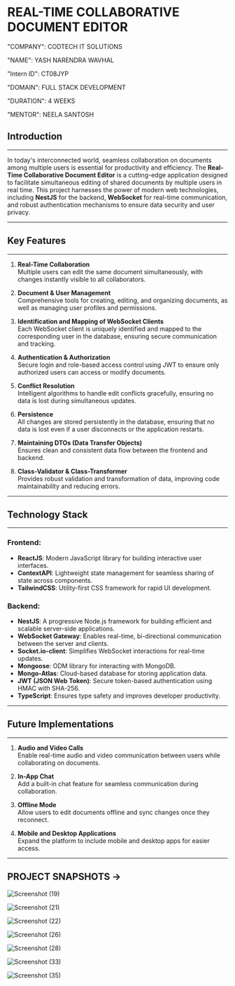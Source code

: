 # REAL-TIME COLLABORATIVE DOCUMENT EDITOR

"COMPANY": CODTECH IT SOLUTIONS

"NAME": YASH NARENDRA WAVHAL

"Intern ID": CT08JYP

"DOMAIN": FULL STACK DEVELOPMENT

"DURATION": 4 WEEKS

"MENTOR": NEELA SANTOSH

## Introduction
--------------------------------------------------------------------------------------------------------
In today's interconnected world, seamless collaboration on documents among multiple users is essential for productivity and efficiency. The **Real-Time Collaborative Document Editor** is a cutting-edge application designed to facilitate simultaneous editing of shared documents by multiple users in real time. This project harnesses the power of modern web technologies, including **NestJS** for the backend, **WebSocket** for real-time communication, and robust authentication mechanisms to ensure data security and user privacy.

---

## Key Features
--------------------------------------------------------------------------------------------------------

1. **Real-Time Collaboration**  
   Multiple users can edit the same document simultaneously, with changes instantly visible to all collaborators.  

2. **Document & User Management**  
   Comprehensive tools for creating, editing, and organizing documents, as well as managing user profiles and permissions.  

3. **Identification and Mapping of WebSocket Clients**  
   Each WebSocket client is uniquely identified and mapped to the corresponding user in the database, ensuring secure communication and tracking.  

4. **Authentication & Authorization**  
   Secure login and role-based access control using JWT to ensure only authorized users can access or modify documents.  

5. **Conflict Resolution**  
   Intelligent algorithms to handle edit conflicts gracefully, ensuring no data is lost during simultaneous updates.  

6. **Persistence**  
   All changes are stored persistently in the database, ensuring that no data is lost even if a user disconnects or the application restarts.  

7. **Maintaining DTOs (Data Transfer Objects)**  
   Ensures clean and consistent data flow between the frontend and backend.  

8. **Class-Validator & Class-Transformer**  
   Provides robust validation and transformation of data, improving code maintainability and reducing errors.  

---

## Technology Stack
--------------------------------------------------------------------------------------------------------

### Frontend:
- **ReactJS**: Modern JavaScript library for building interactive user interfaces.
- **ContextAPI**: Lightweight state management for seamless sharing of state across components.
- **TailwindCSS**: Utility-first CSS framework for rapid UI development.

### Backend:
- **NestJS**: A progressive Node.js framework for building efficient and scalable server-side applications.
- **WebSocket Gateway**: Enables real-time, bi-directional communication between the server and clients.
- **Socket.io-client**: Simplifies WebSocket interactions for real-time updates.
- **Mongoose**: ODM library for interacting with MongoDB.
- **Mongo-Atlas**: Cloud-based database for storing application data.
- **JWT (JSON Web Token)**: Secure token-based authentication using HMAC with SHA-256.
- **TypeScript**: Ensures type safety and improves developer productivity.

---

## Future Implementations
--------------------------------------------------------------------------------------------------------

1. **Audio and Video Calls**  
   Enable real-time audio and video communication between users while collaborating on documents.  

2. **In-App Chat**  
   Add a built-in chat feature for seamless communication during collaboration.  

3. **Offline Mode**  
   Allow users to edit documents offline and sync changes once they reconnect. 

4. **Mobile and Desktop Applications**  
   Expand the platform to include mobile and desktop apps for easier access.

---

PROJECT SNAPSHOTS ->
--------------------------------------------------------------------------------------------------------



![Screenshot (19)](https://github.com/tikhepooja11/Realtime-collaborative-document-editing-app/assets/47672660/4e9c93d3-9b8d-4170-8683-41b3c9cdf44d)


![Screenshot (21)](https://github.com/tikhepooja11/Realtime-collaborative-document-editing-app/assets/47672660/d8d46bcc-af22-40d3-964e-707766b51522)


![Screenshot (22)](https://github.com/tikhepooja11/Realtime-collaborative-document-editing-app/assets/47672660/37f102ba-e5d4-4083-8b7f-660db28e2cb9)


![Screenshot (26)](https://github.com/tikhepooja11/Realtime-collaborative-document-editing-app/assets/47672660/bec637a6-c544-4f26-877b-5cd6dc594647)


![Screenshot (28)](https://github.com/tikhepooja11/Realtime-collaborative-document-editing-app/assets/47672660/ee8a2558-3320-40be-9f96-b40d3f5e2c16)


![Screenshot (33)](https://github.com/tikhepooja11/Realtime-collaborative-document-editing-app/assets/47672660/b7bea3c8-584d-4247-924f-dbe96bc2bd24)


![Screenshot (35)](https://github.com/tikhepooja11/Realtime-collaborative-document-editing-app/assets/47672660/179da481-b196-410e-a4ce-d56cd1b43442)
